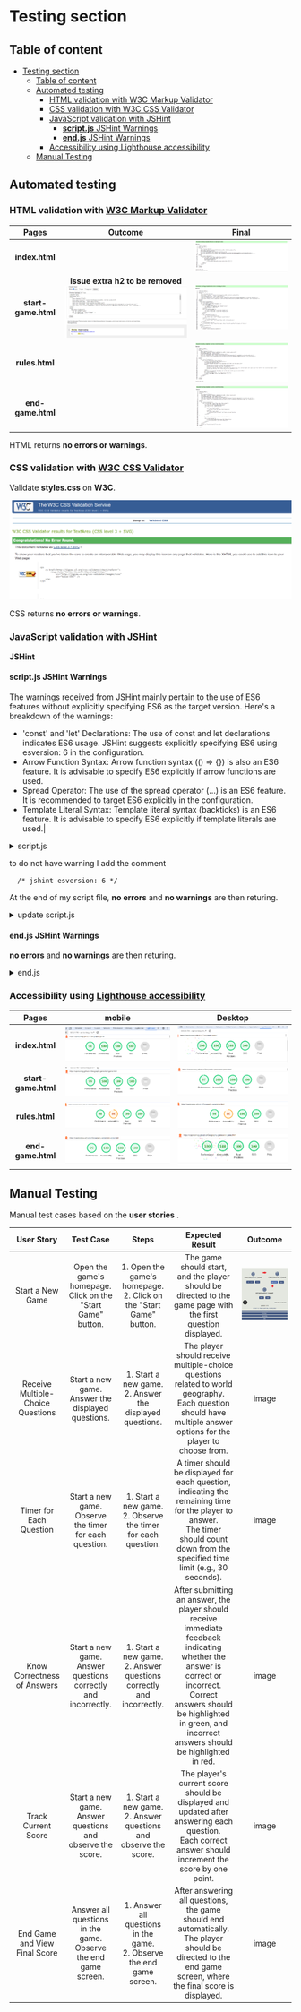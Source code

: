 # Testing section
## Table of content
- [Testing section](#testing-section)
  - [Table of content](#table-of-content)
  - [Automated testing](#automated-testing)
    - [HTML validation with W3C Markup Validator](#html-validation-with-w3c-markup-validator)
    - [CSS validation with W3C CSS Validator](#css-validation-with-w3c-css-validator)
    - [JavaScript validation with JSHint](#javascript-validation-with-jshint)
      - [**script.js** JSHint Warnings](#scriptjs-jshint-warnings)
      - [**end.js** JSHint Warnings](#endjs-jshint-warnings)
    - [Accessibility using Lighthouse accessibility](#accessibility-using-lighthouse-accessibility)
  - [Manual Testing](#manual-testing)


## Automated testing

 ### HTML validation with [W3C Markup Validator](https://validator.w3.org/)
  |Pages|Outcome|Final|
  |:--:|:--:|:--:|
  |**index.html**||![IndexValidetion](/assets/images/W3C-index.png)|
  |**start-game.html**| **Issue extra h2 to be removed**![StartIssueValidetion](/assets/images/W3C-start-issue.png)|![StartValidetion](/assets/images/W3C-start.png-after.png)|
  |**rules.html**||![RulesValidation](assets/images/W3C-rules.png)|
  |**end-game.html**||![EndGameValidation](assets/images/W3C-end-game.png)|

HTML returns **no errors or warnings**.

  ### CSS validation with [W3C CSS Validator](https://jigsaw.w3.org/css-validator/)

  Validate **styles.css** on **W3C**.

  ![stylesValidation](assets/images/W3C-styles.png)

  CSS returns **no errors or warnings**.

  ### JavaScript validation with [JSHint](https://jshint.com/)

 **JSHint** 

 #### **script.js** JSHint Warnings 

The warnings received from JSHint mainly pertain to the use of ES6 features without explicitly specifying ES6 as the target version. Here's a breakdown of the warnings:
-	'const' and 'let' Declarations: The use of const and let declarations indicates ES6 usage. JSHint suggests explicitly specifying ES6 using esversion: 6 in the configuration.
-	Arrow Function Syntax: Arrow function syntax (() => {}) is also an ES6 feature. It is advisable to specify ES6 explicitly if arrow functions are used.
-	Spread Operator: The use of the spread operator (...) is an ES6 feature. It is recommended to target ES6 explicitly in the configuration.
-	Template Literal Syntax: Template literal syntax (backticks) is an ES6 feature. It is advisable to specify ES6 explicitly if template literals are used.|


<details>
<summary>script.js</summary>

![JSHint](assets/images/script-JSHINT.png)

</details>

to do not have warning I add the comment 

      /* jshint esversion: 6 */

At the end of my script file, **no errors** and **no warnings** are then returing.

<details>
<summary>update script.js</summary>

![JSHintupdate](assets/images/script-JSHINT-solution.png)

</details>


#### **end.js** JSHint Warnings 

 **no errors** and **no warnings** are then returing.

 
<details>
<summary>end.js</summary>

![endJSHint](assets/images/endJS-JSHINT.png)

</details>

### Accessibility using [Lighthouse accessibility](https://developer.chrome.com/docs/lighthouse/accessibility/)

|Pages|mobile|Desktop|
  |:--:|:--:|:--:|
  |**index.html**|![LH-index-desktop](assets/images/LH-mobile-index.png)|![LH-index-mobile](assets/images/LH-desktop-index.png)|
  |**start-game.html**|![LH-start-mobile](assets/images/LH-mobile-start.png)|![LH-start-desktop](assets/images/LH-desktop-start.png)|
  |**rules.html**|![LH-rules-mobile](assets/images/LH-mobile-rules.png)|![LH-rules-desktop](assets/images/LH-desktop-rules.png)|
  |**end-game.html**|![LH-end-mobile](assets/images/LH-mobile-end.png)|![LH-end-desktop](assets/images/LH-desktop-end.png)|





## Manual Testing

Manual test cases based on the **user stories** .

|User Story|	Test Case|	Steps|	Expected Result|Outcome|
|:--:|:--:|:--:|:---:|:---:|
|Start a New Game|	Open the game's homepage.<br> Click on the "Start Game" button.|1. Open the game's homepage.<br> 2. Click on the "Start Game" button.	|The game should start, and the player should be directed to the game page with the first question displayed.|![click-start](assets/images/Click%20on%20the%20Start%20Game.png)|
|Receive Multiple-Choice Questions|	Start a new game.<br> Answer the displayed questions.	|1. Start a new game.<br> 2. Answer the displayed questions.	|The player should receive multiple-choice questions related to world geography.<br> Each question should have multiple answer options for the player to choose from.| image|
|Timer for Each Question	|Start a new game.<br> Observe the timer for each question.	|1. Start a new game.<br> 2. Observe the timer for each question.	|A timer should be displayed for each question, indicating the remaining time for the player to answer.<br> The timer should count down from the specified time limit (e.g., 30 seconds).| image|
|Know Correctness of Answers|Start a new game.<br> Answer questions correctly and incorrectly. 	|1. Start a new game.<br> 2. Answer questions correctly and incorrectly. 	|After submitting an answer, the player should receive immediate feedback indicating whether the answer is correct or incorrect.<br> Correct answers should be highlighted in green, and incorrect answers should be highlighted in red. | image|
|Track Current Score	|Start a new game.<br> Answer questions and observe the score. 	|1. Start a new game.<br> 2. Answer questions and observe the score. 	|The player's current score should be displayed and updated after answering each question.<br> Each correct answer should increment the score by one point. | image|
|End Game and View Final Score	|Answer all questions in the game.<br> Observe the end game screen. |1. Answer all questions in the game.<br> 2. Observe the end game screen. 	|After answering all questions, the game should end automatically.<br> The player should be directed to the end game screen, where the final score is displayed. | image|
